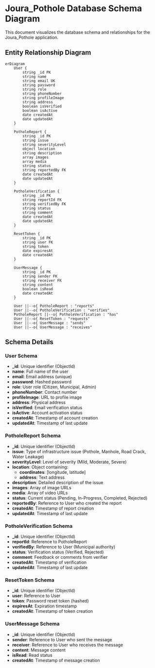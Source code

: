 # Joura_Pothole Database Schema Diagram

This document visualizes the database schema and relationships for the Joura_Pothole application.

## Entity Relationship Diagram

```mermaid
erDiagram
    User {
        string _id PK
        string name
        string email UK
        string password
        string role
        string phoneNumber
        string profileImage
        string address
        boolean isVerified
        boolean isActive
        date createdAt
        date updatedAt
    }
    
    PotholeReport {
        string _id PK
        string issue
        string severityLevel
        object location
        string description
        array images
        array media
        string status
        string reportedBy FK
        date createdAt
        date updatedAt
    }
    
    PotholeVerification {
        string _id PK
        string reportId FK
        string verifiedBy FK
        string status
        string comment
        date createdAt
        date updatedAt
    }
    
    ResetToken {
        string _id PK
        string user FK
        string token
        date expiresAt
        date createdAt
    }
    
    UserMessage {
        string _id PK
        string sender FK
        string receiver FK
        string content
        boolean isRead
        date createdAt
    }

    User ||--o{ PotholeReport : "reports"
    User ||--o{ PotholeVerification : "verifies"
    PotholeReport ||--o{ PotholeVerification : "has"
    User ||--o{ ResetToken : "requests"
    User ||--o{ UserMessage : "sends"
    User ||--o{ UserMessage : "receives"
```

## Schema Details

### User Schema
- **_id**: Unique identifier (ObjectId)
- **name**: Full name of the user
- **email**: Email address (unique)
- **password**: Hashed password
- **role**: User role (Citizen, Municipal, Admin)
- **phoneNumber**: Contact number
- **profileImage**: URL to profile image
- **address**: Physical address
- **isVerified**: Email verification status
- **isActive**: Account activation status
- **createdAt**: Timestamp of account creation
- **updatedAt**: Timestamp of last update

### PotholeReport Schema
- **_id**: Unique identifier (ObjectId)
- **issue**: Type of infrastructure issue (Pothole, Manhole, Road Crack, Water Leakage)
- **severityLevel**: Level of severity (Mild, Moderate, Severe)
- **location**: Object containing:
  - **coordinates**: [longitude, latitude]
  - **address**: Text address
- **description**: Detailed description of the issue
- **images**: Array of image URLs
- **media**: Array of video URLs
- **status**: Current status (Pending, In-Progress, Completed, Rejected)
- **reportedBy**: Reference to User who created the report
- **createdAt**: Timestamp of report creation
- **updatedAt**: Timestamp of last update

### PotholeVerification Schema
- **_id**: Unique identifier (ObjectId)
- **reportId**: Reference to PotholeReport
- **verifiedBy**: Reference to User (Municipal authority)
- **status**: Verification status (Verified, Rejected)
- **comment**: Feedback or comments from verifier
- **createdAt**: Timestamp of verification
- **updatedAt**: Timestamp of last update

### ResetToken Schema
- **_id**: Unique identifier (ObjectId)
- **user**: Reference to User
- **token**: Password reset token (hashed)
- **expiresAt**: Expiration timestamp
- **createdAt**: Timestamp of token creation

### UserMessage Schema
- **_id**: Unique identifier (ObjectId)
- **sender**: Reference to User who sent the message
- **receiver**: Reference to User who receives the message
- **content**: Message content
- **isRead**: Read status
- **createdAt**: Timestamp of message creation